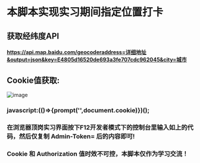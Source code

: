 # 本脚本实现实习期间指定位置打卡
## 获取经纬度API
####  https://api.map.baidu.com/geocoderaddress=详细地址&output=json&key=E4805d16520de693a3fe707cdc962045&city=城市
## Cookie值获取:
![image](https://user-images.githubusercontent.com/102405245/201950883-5e819f19-04e0-4cc4-895e-7167b2c31fa4.png)
### javascript:(()=>{prompt('',document.cookie)})();
### 在浏览器顶岗实习界面按下F12开发者模式下的控制台里输入如上的代码，然后仅复制 Admin-Token= 后的内容即可!
### Cookie 和 Authorization 值时效不可控，本脚本仅作为学习交流！

